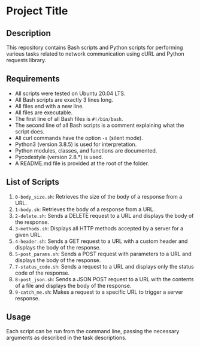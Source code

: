 # Project Title

## Description
This repository contains Bash scripts and Python scripts for performing various tasks related to network communication using cURL and Python requests library.

## Requirements
- All scripts were tested on Ubuntu 20.04 LTS.
- All Bash scripts are exactly 3 lines long.
- All files end with a new line.
- All files are executable.
- The first line of all Bash files is `#!/bin/bash`.
- The second line of all Bash scripts is a comment explaining what the script does.
- All curl commands have the option `-s` (silent mode).
- Python3 (version 3.8.5) is used for interpretation.
- Python modules, classes, and functions are documented.
- Pycodestyle (version 2.8.*) is used.
- A README.md file is provided at the root of the folder.

## List of Scripts
1. `0-body_size.sh`: Retrieves the size of the body of a response from a URL.
2. `1-body.sh`: Retrieves the body of a response from a URL.
3. `2-delete.sh`: Sends a DELETE request to a URL and displays the body of the response.
4. `3-methods.sh`: Displays all HTTP methods accepted by a server for a given URL.
5. `4-header.sh`: Sends a GET request to a URL with a custom header and displays the body of the response.
6. `5-post_params.sh`: Sends a POST request with parameters to a URL and displays the body of the response.
7. `7-status_code.sh`: Sends a request to a URL and displays only the status code of the response.
8. `8-post_json.sh`: Sends a JSON POST request to a URL with the contents of a file and displays the body of the response.
9. `9-catch_me.sh`: Makes a request to a specific URL to trigger a server response.

## Usage
Each script can be run from the command line, passing the necessary arguments as described in the task descriptions.
